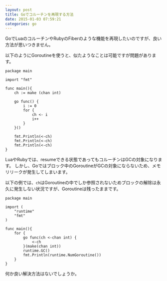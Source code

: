 ```yaml
---
layout: post
title: Goでコルーチンを再現する方法
date: 2015-01-03 07:59:21
categories: go
---
```

<p>GoでLuaのコルーチンやRubyのFiberのような機能を再現したいのですが、良い方法が思いつきません。</p>

<p>以下のようにGoroutineを使うと、似たようなことは可能ですが問題があります。</p>

<pre><code>package main

import "fmt"

func main(){
    ch := make (chan int)

    go func() {
        i := 0
        for {
            ch &lt;- i
            i++
        }
    }()

    fmt.Println(&lt;-ch)
    fmt.Println(&lt;-ch)
    fmt.Println(&lt;-ch)
}
</code></pre>

<p>LuaやRubyでは、resumeできる状態であってもコルーチンはGCの対象になります。
しかし、Goではブロック中のGoroutineがGCの対象にならないため、メモリリークが発生してしまいます。  </p>

<p>以下の例では、<code>ch</code>はGoroutineの中でしか参照されないためブロックの解除は永久に発生しない状況ですが、Goroutineは残ったままです。</p>

<pre><code>package main

import (
    "runtime"
    "fmt"
)

func main(){
    for {
        go func(ch &lt;-chan int) {
            &lt;-ch
        }(make(chan int))
        runtime.GC()
        fmt.Println(runtime.NumGoroutine())
    }
}
</code></pre>

<p>何か良い解決方法はないでしょうか。</p>
